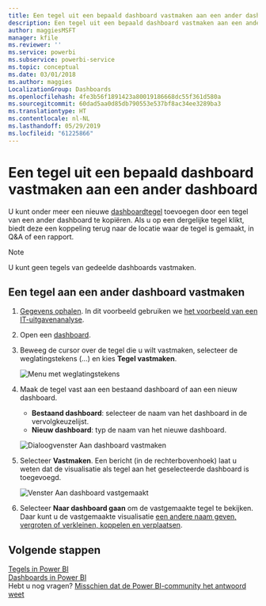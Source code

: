 ```yaml
---
title: Een tegel uit een bepaald dashboard vastmaken aan een ander dashboard
description: Een tegel uit een bepaald dashboard vastmaken aan een ander dashboard
author: maggiesMSFT
manager: kfile
ms.reviewer: ''
ms.service: powerbi
ms.subservice: powerbi-service
ms.topic: conceptual
ms.date: 03/01/2018
ms.author: maggies
LocalizationGroup: Dashboards
ms.openlocfilehash: 4fe3b56f1891423a80019186668dc55f361d580a
ms.sourcegitcommit: 60dad5aa0d85db790553e537bf8ac34ee3289ba3
ms.translationtype: HT
ms.contentlocale: nl-NL
ms.lasthandoff: 05/29/2019
ms.locfileid: "61225866"
---
```

# <a name="pin-a-tile-from-one-dashboard-to-another-dashboard"></a>Een tegel uit een bepaald dashboard vastmaken aan een ander dashboard
U kunt onder meer een nieuwe [dashboardtegel](consumer/end-user-tiles.md) toevoegen door een tegel van een ander dashboard te kopiëren. Als u op een dergelijke tegel klikt, biedt deze een koppeling terug naar de locatie waar de tegel is gemaakt, in Q&A of een rapport. 

> [!NOTE]
> U kunt geen tegels van gedeelde dashboards vastmaken.

## <a name="pin-a-tile-to-another-dashboard"></a>Een tegel aan een ander dashboard vastmaken
1. [Gegevens ophalen](service-get-data.md). In dit voorbeeld gebruiken we [het voorbeeld van een IT-uitgavenanalyse](sample-it-spend.md).
2. Open een [dashboard](consumer/end-user-dashboards.md).
3. Beweeg de cursor over de tegel die u wilt vastmaken, selecteer de weglatingstekens (...) en kies **Tegel vastmaken**.  
   
   ![Menu met weglatingstekens](media/service-pin-tile-to-another-dashboard/power-bi-pin-another-dash.png)
4. Maak de tegel vast aan een bestaand dashboard of aan een nieuw dashboard. 
   
   * **Bestaand dashboard**: selecteer de naam van het dashboard in de vervolgkeuzelijst.
   * **Nieuw dashboard**: typ de naam van het nieuwe dashboard.
   
   ![Dialoogvenster Aan dashboard vastmaken](media/service-pin-tile-to-another-dashboard/pbi_pintoanotherdash.png)
5. Selecteer **Vastmaken**.
   Een bericht (in de rechterbovenhoek) laat u weten dat de visualisatie als tegel aan het geselecteerde dashboard is toegevoegd.
   
   ![Venster Aan dashboard vastgemaakt](media/service-pin-tile-to-another-dashboard/power-bi-pin-success.png)
6. Selecteer **Naar dashboard gaan** om de vastgemaakte tegel te bekijken. Daar kunt u de vastgemaakte visualisatie [een andere naam geven, vergroten of verkleinen, koppelen en verplaatsen](service-dashboard-edit-tile.md).

## <a name="next-steps"></a>Volgende stappen
[Tegels in Power BI](consumer/end-user-tiles.md)  
[Dashboards in Power BI](consumer/end-user-dashboards.md)  
Hebt u nog vragen? [Misschien dat de Power BI-community het antwoord weet](http://community.powerbi.com/)

